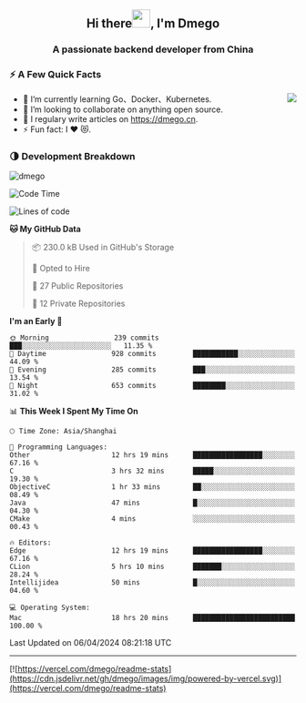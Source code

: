 <h2 align="center">Hi there<img src="https://cdn.jsdelivr.net/gh/dmego/images/img/Hi.gif" height="32" />, I'm Dmego </h2>
<h3 align="center">A passionate backend developer from China</h3>

### ⚡️ A Few Quick Facts

<img align="right" src="https://readme-stats-dmego.vercel.app/api?username=dmego&show_icons=true&icon_color=1573B3&hide_title=true&text_color=718096&bg_color=00000000&hide_border=true"/>

<ul>
    <li> 🌱 I’m currently learning Go、Docker、Kubernetes.</li>
    <li> 👯 I’m looking to collaborate on anything open source.</li>
    <li> 📝 I regulary write articles on <a href="https://dmego.cn">https://dmego.cn</a>.</li>
    <li> ⚡ Fun fact: I ❤️ 😻.</li>
</ul>

### 🌗 Development Breakdown

<img src="https://komarev.com/ghpvc/?username=dmego" alt="dmego" />

<!--START_SECTION:waka-->
![Code Time](http://img.shields.io/badge/Code%20Time-2%2C651%20hrs%2010%20mins-blue)

![Lines of code](https://img.shields.io/badge/From%20Hello%20World%20I%27ve%20Written-687.7%20thousand%20lines%20of%20code-blue)

**🐱 My GitHub Data** 

> 📦 230.0 kB Used in GitHub's Storage 
 > 
> 💼 Opted to Hire
 > 
> 📜 27 Public Repositories 
 > 
> 🔑 12 Private Repositories 
 > 
**I'm an Early 🐤** 

```text
🌞 Morning                239 commits         ███░░░░░░░░░░░░░░░░░░░░░░   11.35 % 
🌆 Daytime                928 commits         ███████████░░░░░░░░░░░░░░   44.09 % 
🌃 Evening                285 commits         ███░░░░░░░░░░░░░░░░░░░░░░   13.54 % 
🌙 Night                  653 commits         ████████░░░░░░░░░░░░░░░░░   31.02 % 
```


📊 **This Week I Spent My Time On** 

```text
🕑︎ Time Zone: Asia/Shanghai

💬 Programming Languages: 
Other                    12 hrs 19 mins      █████████████████░░░░░░░░   67.16 % 
C                        3 hrs 32 mins       █████░░░░░░░░░░░░░░░░░░░░   19.30 % 
ObjectiveC               1 hr 33 mins        ██░░░░░░░░░░░░░░░░░░░░░░░   08.49 % 
Java                     47 mins             █░░░░░░░░░░░░░░░░░░░░░░░░   04.30 % 
CMake                    4 mins              ░░░░░░░░░░░░░░░░░░░░░░░░░   00.43 % 

🔥 Editors: 
Edge                     12 hrs 19 mins      █████████████████░░░░░░░░   67.16 % 
CLion                    5 hrs 10 mins       ███████░░░░░░░░░░░░░░░░░░   28.24 % 
Intellijidea             50 mins             █░░░░░░░░░░░░░░░░░░░░░░░░   04.60 % 

💻 Operating System: 
Mac                      18 hrs 20 mins      █████████████████████████   100.00 % 
```


 Last Updated on 06/04/2024 08:21:18 UTC
<!--END_SECTION:waka-->

---

[![https://vercel.com/dmego/readme-stats](https://cdn.jsdelivr.net/gh/dmego/images/img/powered-by-vercel.svg)](https://vercel.com/dmego/readme-stats)

